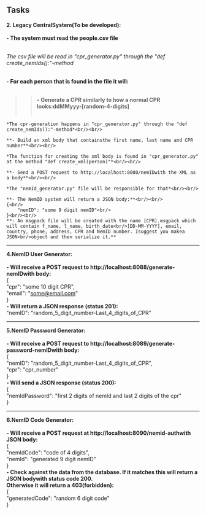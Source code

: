 
## Tasks

**2. Legacy CentralSystem(To be developed):**<br/><br/>
**- The system must read the people.csv file**<br/><br/>

*The csv file will be read in "cpr_generator.py" through the "def create_nemIds():"-method*<br/><br/>

**- For each person that is found in the file it will:**<br/><br/>
>>**- Generate a CPR similarly to how a normal CPR looks:ddMMyyy-[random-4-digits]**<br/><br/>

	*The cpr-generation happens in "cpr_generator.py" through the "def create_nemIds():"-method*<br/><br/>
	  
	**- Build an xml body that containsthe first name, last name and CPR number**<br/><br/>

	*The function for creating the xml body is found in "cpr_generator.py" at the method "def create_xml(person)"*<br/><br/>

	**- Send a POST request to http://localhost:8080/nemIDwith the XML as a body**<br/><br/>

	*The "nemId_generator.py" file will be responsible for that*<br/><br/>

	**- The NemID system will return a JSON body:**<br/><br/>
	{<br/>
		"nemID": "some 9 digit nemID"<br/>
	}<br/><br/>
	**- An msgpack file will be created with the name [CPR].msgpack which will contain f_name, l_name, birth_date<br/>[DD-MM-YYYY], email, country, phone, address, CPR and NemID number. Isuggest you makea JSON<br/>object and then serialize it.**

---

**4.NemID User Generator:**<br/><br/>
**- Will receive a POST request to http://localhost:8088/generate-nemIDwith body:**<br/>
{<br/>
	"cpr": "some 10 digit CPR",<br/>
	"email": "some@email.com"<br/>
}<br/>
**- Will return a JSON response (status 201):**<br/>
	"nemID": "random_5_digit_number-Last_4_digits_of_CPR"

---

**5.NemID Password Generator:**<br/><br/>
**- Will receive a POST request to http://localhost:8089/generate-password-nemIDwith body:**<br/>
{<br/>
	"nemID": "random_5_digit_number-Last_4_digits_of_CPR",<br/>
	"cpr": "cpr_number"<br/>
}<br/>
**- Will send a JSON response (status 200):**<br/>
{<br/>
	"nemIdPassword": "first 2 digits of nemId and last 2 digits of the cpr"<br/>
}

---

**6.NemID Code Generator:**<br/><br/>
**- Will receive a POST request at http://localhost:8090/nemid-authwith JSON body:**<br/>
{<br/>
	"nemIdCode": "code of 4 digits",<br/>
	"nemId": "generated 9 digit nemID"<br/>
}<br/>
**- Check against the data from the database. If it matches this will return a JSON bodywith status code 200.<br/> Otherwise it will return a 403(forbidden):**<br/>
{<br/>
	"generatedCode": "random 6 digit code"<br/>
}
